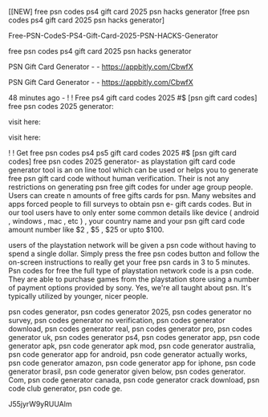 [[NEW] free psn codes ps4 gift card 2025 psn hacks generator [free psn codes ps4 gift card 2025 psn hacks generator]

Free-PSN-CodeS-PS4-Gift-Card-2025-PSN-HACKS-Generator

free psn codes ps4 gift card 2025 psn hacks generator

PSN Gift Card Generator - - https://appbitly.com/CbwfX


PSN Gift Card Generator - - https://appbitly.com/CbwfX


48 minutes ago - ! ! Free ps4 gift card codes 2025 #$ [psn gift card codes] free psn codes 2025 generator:

visit here:

visit here:

! ! Get free psn codes ps4 ps5 gift card codes 2025 #$ [psn gift card codes] free psn codes 2025 generator- as playstation gift card code generator tool is an on line tool which can be used or helps you to generate free psn gift card code without human verification. Their is not any restrictions on generating psn free gift codes for under age group people. Users can create n amounts of free gifts cards for psn. Many websites and apps forced people to fill surveys to obtain psn e- gift cards codes. But in our tool users have to only enter some common details like  device ( android , windows , mac , etc ) , your country name and your psn gift card code amount number like  $2 , $5 , $25 or upto $100.

users of the playstation network will be given a psn code without having to spend a single dollar. Simply press the free psn codes button and follow the on-screen instructions to really get your free psn cards in 3 to 5 minutes. Psn codes for free the full type of playstation network code is a psn code. They are able to purchase games from the playstation store using a number of payment options provided by sony. Yes, we're all taught about psn. It's typically utilized by younger, nicer people.

psn codes generator, psn codes generator 2025, psn codes generator no survey, psn codes generator no verification, psn codes generator download, psn codes generator real, psn codes generator pro, psn codes generator uk, psn codes generator ps4, psn codes generator app, psn code generator apk, psn code generator apk mod, psn code generator australia, psn code generator app for android, psn code generator actually works, psn code generator amazon, psn code generator app for iphone, psn code generator brasil, psn code generator given below, psn codes generator. Com, psn code generator canada, psn code generator crack download, psn code club generator, psn code ge.

J55jyrW9yRUUAlm

